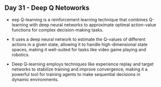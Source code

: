 ## Day 31 - Deep Q Netoworks
- eep Q-learning is a reinforcement learning technique that combines Q-learning with deep neural networks to approximate optimal action-value functions for complex decision-making tasks.

- It uses a deep neural network to estimate the Q-values of different actions in a given state, allowing it to handle high-dimensional state spaces, making it well-suited for tasks like video game playing and robotics.

- Deep Q-learning employs techniques like experience replay and target networks to stabilize training and improve convergence, making it a powerful tool for training agents to make sequential decisions in dynamic environments.